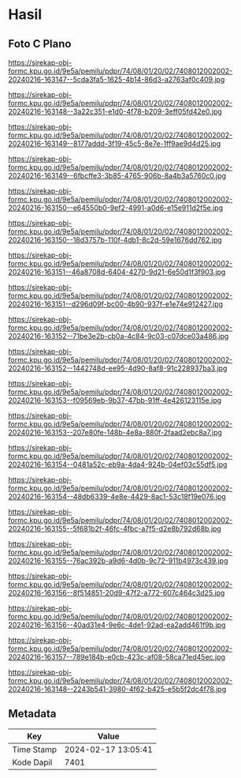 # Hasil

## Foto C Plano

https://sirekap-obj-formc.kpu.go.id/9e5a/pemilu/pdpr/74/08/01/20/02/7408012002002-20240216-163147--5cda3fa5-1625-4b14-86d3-a2763af0c409.jpg

https://sirekap-obj-formc.kpu.go.id/9e5a/pemilu/pdpr/74/08/01/20/02/7408012002002-20240216-163148--3a22c351-e1d0-4f78-b209-3eff05fd42e0.jpg

https://sirekap-obj-formc.kpu.go.id/9e5a/pemilu/pdpr/74/08/01/20/02/7408012002002-20240216-163149--8177addd-3f19-45c5-8e7e-1ff9ae9d4d25.jpg

https://sirekap-obj-formc.kpu.go.id/9e5a/pemilu/pdpr/74/08/01/20/02/7408012002002-20240216-163149--6fbcffe3-3b85-4765-906b-8a4b3a5760c0.jpg

https://sirekap-obj-formc.kpu.go.id/9e5a/pemilu/pdpr/74/08/01/20/02/7408012002002-20240216-163150--e64550b0-9ef2-4991-a0d6-e15e911d2f5e.jpg

https://sirekap-obj-formc.kpu.go.id/9e5a/pemilu/pdpr/74/08/01/20/02/7408012002002-20240216-163150--18d3757b-110f-4db1-8c2d-59e1676dd762.jpg

https://sirekap-obj-formc.kpu.go.id/9e5a/pemilu/pdpr/74/08/01/20/02/7408012002002-20240216-163151--46a8708d-6404-4270-9d21-6e50d1f3f903.jpg

https://sirekap-obj-formc.kpu.go.id/9e5a/pemilu/pdpr/74/08/01/20/02/7408012002002-20240216-163151--d296d09f-bc00-4b90-937f-e1e74e912427.jpg

https://sirekap-obj-formc.kpu.go.id/9e5a/pemilu/pdpr/74/08/01/20/02/7408012002002-20240216-163152--71be3e2b-cb0a-4c84-9c03-c07dce03a486.jpg

https://sirekap-obj-formc.kpu.go.id/9e5a/pemilu/pdpr/74/08/01/20/02/7408012002002-20240216-163152--1442748d-ee95-4d90-8af8-91c228937ba3.jpg

https://sirekap-obj-formc.kpu.go.id/9e5a/pemilu/pdpr/74/08/01/20/02/7408012002002-20240216-163153--f09569eb-9b37-47bb-91ff-4e426123115e.jpg

https://sirekap-obj-formc.kpu.go.id/9e5a/pemilu/pdpr/74/08/01/20/02/7408012002002-20240216-163153--207e80fe-148b-4e8a-880f-2faad2ebc8a7.jpg

https://sirekap-obj-formc.kpu.go.id/9e5a/pemilu/pdpr/74/08/01/20/02/7408012002002-20240216-163154--0481a52c-eb9a-4da4-924b-04ef03c55df5.jpg

https://sirekap-obj-formc.kpu.go.id/9e5a/pemilu/pdpr/74/08/01/20/02/7408012002002-20240216-163154--48db6339-4e8e-4429-8ac1-53c18f19e076.jpg

https://sirekap-obj-formc.kpu.go.id/9e5a/pemilu/pdpr/74/08/01/20/02/7408012002002-20240216-163155--5f681b2f-46fc-4fbc-a7f5-d2e8b792d68b.jpg

https://sirekap-obj-formc.kpu.go.id/9e5a/pemilu/pdpr/74/08/01/20/02/7408012002002-20240216-163155--76ac392b-a9d6-4d0b-9c72-911b4973c439.jpg

https://sirekap-obj-formc.kpu.go.id/9e5a/pemilu/pdpr/74/08/01/20/02/7408012002002-20240216-163156--8f514851-20d9-47f2-a772-607c464c3d25.jpg

https://sirekap-obj-formc.kpu.go.id/9e5a/pemilu/pdpr/74/08/01/20/02/7408012002002-20240216-163156--40ad31e4-9e6c-4de1-92ad-ea2add461f9b.jpg

https://sirekap-obj-formc.kpu.go.id/9e5a/pemilu/pdpr/74/08/01/20/02/7408012002002-20240216-163157--789e184b-e0cb-423c-af08-58ca71ed45ec.jpg

https://sirekap-obj-formc.kpu.go.id/9e5a/pemilu/pdpr/74/08/01/20/02/7408012002002-20240216-163148--2243b541-3980-4f62-b425-e5b5f2dc4f78.jpg


## Metadata

| Key        | Value               |
| ---------- | ------------------- |
| Time Stamp | 2024-02-17 13:05:41 |
| Kode Dapil | 7401                |



